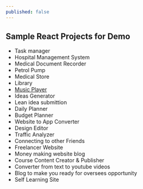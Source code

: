 ```yaml
---
published: false
---
```

## Sample React Projects for Demo
- Task manager
- Hospital Management System
- Medical Document Recorder
- Petrol Pump
- Medical Store
- Library
- [Music Player](https://react-fmsywu.stackblitz.io/dashboard)
- Ideas Generator
- Lean idea submittion
- Daily Planner
- Budget Planner
- Website to App Converter
- Design Editor
- Traffic Analyzer
- Connecting to other Friends
- Freelancer Website
- Money making website blog
- Course Content Creator & Publisher
- Converter from text to youtube videos
- Blog to make you ready for oversees opportunity
- Self Learning Site
